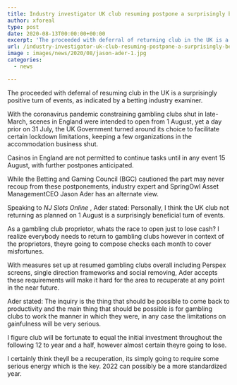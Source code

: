 ```yaml
---
title: Industry investigator UK club resuming postpone a surprisingly beneficial turn of events
author: xforeal 
type: post
date: 2020-08-13T00:00:00+00:00
excerpt: 'The proceeded with deferral of returning club in the UK is a surprisingly beneficial development, as per a betting industry analyst '
url: /industry-investigator-uk-club-resuming-postpone-a-surprisingly-beneficial-turn-of-events/
image : images/news/2020/08/jason-ader-1.jpg
categories:
  - news

---
```

The proceeded with deferral of resuming club in the UK is a surprisingly positive turn of events, as indicated by a betting industry examiner. 

With the coronavirus pandemic constraining gambling clubs shut in late-March, scenes in England were intended to open from 1 August, yet a day prior on 31 July, the UK Government turned around its choice to facilitate certain lockdown limitations, keeping a few organizations in the accommodation business shut. 

Casinos in England are not permitted to continue tasks until in any event 15 August, with further postpones anticipated. 

While the Betting and Gaming Council (BGC) cautioned the part may never recoup from these postponements, industry expert and SpringOwl Asset ManagementCEO Jason Ader has an alternate view. 

Speaking to _NJ Slots Online_ , Ader stated: Personally, I think the UK club not returning as planned on 1 August is a surprisingly beneficial turn of events. 

As a gambling club proprietor, whats the race to open just to lose cash? I realize everybody needs to return to gambling clubs however in context of the proprietors, theyre going to compose checks each month to cover misfortunes. 

With measures set up at resumed gambling clubs overall including Perspex screens, single direction frameworks and social removing, Ader accepts these requirements will make it hard for the area to recuperate at any point in the near future. 

Ader stated: The inquiry is the thing that should be possible to come back to productivity and the main thing that should be possible is for gambling clubs to work the manner in which they were, in any case the limitations on gainfulness will be very serious. 

I figure club will be fortunate to equal the initial investment throughout the following 12 to year and a half, however almost certain theyre going to lose. 

I certainly think theyll be a recuperation, its simply going to require some serious energy which is the key. 2022 can possibly be a more standardized year.